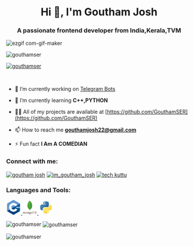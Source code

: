 <h1 align="center">Hi 👋, I'm Goutham Josh</h1>
<h3 align="center">A passionate frontend developer from India,Kerala,TVM</h3>

![ezgif com-gif-maker](https://user-images.githubusercontent.com/97418751/199061797-7c412344-9ea1-45b7-bb2b-ea16dae088c0.gif)


<p align="left"> <img src="https://komarev.com/ghpvc/?username=gouthamser&label=Profile%20views&color=0e75b6&style=flat" alt="gouthamser" /> </p>

<p align="left"> <a href="https://github.com/ryo-ma/github-profile-trophy"><img src="https://github-profile-trophy.vercel.app/?username=gouthamser" alt="gouthamser" /></a> </p>

<p align="left"> <a href="https://twitter.com/" target="blank"><img src="https://img.shields.io/twitter/follow/?logo=twitter&style=for-the-badge" alt="" /></a> </p>


- 🔭 I’m currently working on [Telegram Bots](https://github.com/GouthamSER/telegram_bot)

- 🌱 I’m currently learning **C++,PYTHON**

- 👨‍💻 All of my projects are available at [https://github.com/GouthamSER](https://github.com/GouthamSER)

- 📫 How to reach me **gouthamjosh22@gmail.com**

- ⚡ Fun fact **I Am A COMEDIAN**

<h3 align="left">Connect with me:</h3>
<p align="left">
<a href="https://fb.com/goutham josh" target="blank"><img align="center" src="https://raw.githubusercontent.com/rahuldkjain/github-profile-readme-generator/master/src/images/icons/Social/facebook.svg" alt="goutham josh" height="30" width="40" /></a>
<a href="https://instagram.com/im_goutham_josh" target="blank"><img align="center" src="https://raw.githubusercontent.com/rahuldkjain/github-profile-readme-generator/master/src/images/icons/Social/instagram.svg" alt="im_goutham_josh" height="30" width="40" /></a>
<a href="https://www.youtube.com/c/tech kuttu" target="blank"><img align="center" src="https://raw.githubusercontent.com/rahuldkjain/github-profile-readme-generator/master/src/images/icons/Social/youtube.svg" alt="tech kuttu" height="30" width="40" /></a>
</p>

<h3 align="left">Languages and Tools:</h3>
<p align="left"> <a href="https://www.w3schools.com/cpp/" target="_blank" rel="noreferrer"> <img src="https://raw.githubusercontent.com/devicons/devicon/master/icons/cplusplus/cplusplus-original.svg" alt="cplusplus" width="40" height="40"/> </a> <a href="https://www.mongodb.com/" target="_blank" rel="noreferrer"> <img src="https://raw.githubusercontent.com/devicons/devicon/master/icons/mongodb/mongodb-original-wordmark.svg" alt="mongodb" width="40" height="40"/> </a> <a href="https://www.python.org" target="_blank" rel="noreferrer"> <img src="https://raw.githubusercontent.com/devicons/devicon/master/icons/python/python-original.svg" alt="python" width="40" height="40"/> </a> </p>

<p><img align="left" src="https://github-readme-stats.vercel.app/api/top-langs?username=gouthamser&show_icons=true&locale=en&layout=compact" alt="gouthamser" /></p>

<p>&nbsp;<img align="center" src="https://github-readme-stats.vercel.app/api?username=gouthamser&show_icons=true&locale=en" alt="gouthamser" /></p>

<p><img align="center" src="https://github-readme-streak-stats.herokuapp.com/?user=gouthamser&" alt="gouthamser" /></p>
